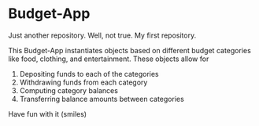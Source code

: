 # Budget-App
Just another repository. Well, not true. My first repository.

This Budget-App instantiates objects based on different budget categories like food, clothing, and entertainment. These objects allow for
1.  Depositing funds to each of the categories
2.  Withdrawing funds from each category
3.  Computing category balances
4.  Transferring balance amounts between categories

Have fun with it (smiles)
